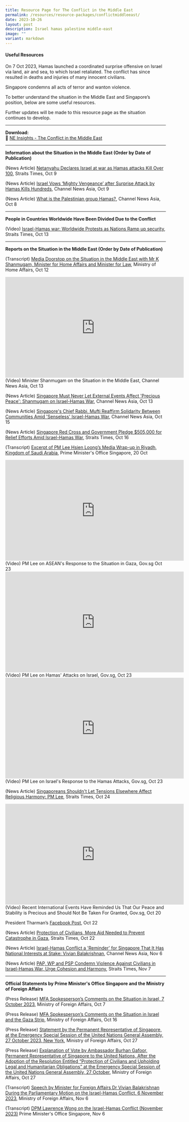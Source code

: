 ```yaml
---
title: Resource Page for The Conflict in the Middle East
permalink: /resources/resource-packages/conflictmiddleeast/
date: 2023-10-26
layout: post
description: Israel hamas palestine middle-east
image: ""
variant: markdown
---
```

#### **Useful Resources**

On 7 Oct 2023, Hamas launched a coordinated surprise offensive on Israel via land, air and sea, to which Israel retaliated. The conflict has since resulted in deaths and injuries of many innocent civilians.

Singapore condemns all acts of terror and wanton violence.

To better understand the situation in the Middle East and Singapore’s position, below are some useful resources.

Further updates will be made to this resource page as the situation continues to develop.

****
**Download:**
<br> 📎  [NE Insights - The Conflict in the Middle East](/files/NE_Insights_on_the_Conflict_in_the_Middle_East.pdf)


****

**Information about the Situation in the Middle East (Order by Date of Publication)**

(News Article) <a target="blank" href="https://www.straitstimes.com/world/middle-east/sirens-warning-of-incoming-rockets-sound-around-gaza-near-tel-aviv">Netanyahu Declares Israel at war as Hamas attacks Kill Over 100</a>, Straits Times, Oct 9

(News Article) <a target="blank" href="https://www.channelnewsasia.com/world/israel-hamas-surprise-attack-gaza-strikes-3828731">Israel Vows ‘Mighty Vengeance’ after Surprise Attack by Hamas Kills Hundreds</a>, Channel News Asia, Oct 9

(News Article) <a target="blank" href="https://www.channelnewsasia.com/world/what-palestinian-group-hamas-3828851">What is the Palestinian group Hamas?</a>, Channel News Asia, Oct 8

****
**People in Countries Worldwide Have Been Divided Due to the Conflict**


(Video) <a target="blank" href="https://www.youtube.com/watch?v=pyo1ff69LaY">Israel-Hamas war: Worldwide Protests as Nations Ramp up security</a>, Straits Times, Oct 13


****
**Reports on the Situation in the Middle East (Order by Date of Publication)**

(Transcript) <a target="blank" href="https://www.mha.gov.sg/mediaroom/speeches/transcript-of-media-doorstop-on-the-situation-in-the-middle-east-with-mr-k-shanmugam-minister-for-home-affairs-and-minister-for-law/">Media Doorstop on the Situation in the Middle East with Mr K Shanmugam, Minister for Home Affairs and Minister for Law</a>, Ministry of Home Affairs, Oct 12

<iframe width="560" height="315" src="https://www.youtube.com/embed/kXXH7WdNGKQ" title="YouTube video player" frameborder="0" allow="accelerometer; autoplay; clipboard-write; encrypted-media; gyroscope; picture-in-picture" allowfullscreen=""></iframe>
(Video) Minister Shanmugam on the Situation in the Middle East, Channel News Asia, Oct 13

(News Article) <a target="blank" href="https://www.straitstimes.com/singapore/singapore-must-never-let-external-events-affect-precious-peace-shanmugam-on-israel-hamas-war">Singapore Must Never Let External Events Affect 'Precious Peace': Shanmugam on Israel-Hamas War</a>, Channel News Asia, Oct 13

(News Article) <a target="blank" href="https://www.channelnewsasia.com/singapore/chief-rabbi-mufti-singapore-solidarity-jewish-muslim-communities-israel-hamas-war-3847391">Singapore's Chief Rabbi, Mufti Reaffirm Solidarity Between Communities Amid 'Senseless' Israel-Hamas War</a>, Channel News Asia, Oct 15

(News Article) <a target="blank" href="https://www.straitstimes.com/singapore/singapore-red-cross-pledges-205k-for-relief-efforts-amid-israel-hamas-war">Singapore Red Cross and Government Pledge $505,000 for Relief Efforts Amid Israel-Hamas War</a>, Straits Times, Oct 16

(Transcript) 
<a target="blank" href="https://www.pmo.gov.sg/Newsroom/PM-Lee-Hsien-Loong-Media-Wrap-up-Interview-in-Riyadh-Kingdom-of-Saudi-Arabia-Oct-2023">Excerpt of PM Lee Hsien Loong’s Media Wrap-up in Riyadh, Kingdom of Saudi Arabia</a>, Prime Minister's Office Singapore, 20 Oct

<iframe width="560" height="315" src="https://www.youtube.com/embed/peV19hr4K4s" title="YouTube video player" frameborder="0" allow="accelerometer; autoplay; clipboard-write; encrypted-media; gyroscope; picture-in-picture" allowfullscreen=""></iframe>
(Video) PM Lee on ASEAN's Response to the Situation in Gaza, Gov.sg Oct 23

<iframe width="560" height="315" src="https://www.youtube.com/embed/9_d8xINrLqk" title="YouTube video player" frameborder="0" allow="accelerometer; autoplay; clipboard-write; encrypted-media; gyroscope; picture-in-picture" allowfullscreen=""></iframe>
(Video) PM Lee on Hamas' Attacks on Israel, Gov.sg, Oct 23

<iframe width="560" height="315" src="https://www.youtube.com/embed/4XX-PLA2KuA" title="YouTube video player" frameborder="0" allow="accelerometer; autoplay; clipboard-write; encrypted-media; gyroscope; picture-in-picture" allowfullscreen=""></iframe>
(Video) PM Lee on Israel's Response to the Hamas Attacks, Gov.sg, Oct 23

(News Article) <a target="blank" href="https://www.straitstimes.com/singapore/singaporeans-shouldn-t-let-tensions-elsewhere-affect-religious-harmony-pm-lee">Singaporeans Shouldn't Let Tensions Elsewhere Affect Religious Harmony: PM Lee</a>, Straits Times, Oct 24

<iframe width="560" height="315" src="https://www.youtube.com/embed/7hkM6oIFQ9A" title="YouTube video player" frameborder="0" allow="accelerometer; autoplay; clipboard-write; encrypted-media; gyroscope; picture-in-picture" allowfullscreen=""></iframe>
(Video) Recent International Events Have Reminded Us That Our Peace and Stability is Precious and Should Not Be Taken For Granted, Gov.sg, Oct 20

President Tharman’s <a target="blank" href="https://www.facebook.com/TharmanShanmugaratnam/posts/pfbid022DuFLZ7aMGiFjADsgxdYoCs2PBRasDWpfm5vWeC2xvz1rPbZaBzeELS4WVzgzNV4l?__cft__%5b0%5d=AZVcCXVMuSDZAL4M_kn9Etv5uNhb5tWtveLD_sohEdGtQ8PVIu-Io-5UEt4kIUmwsZCV2T0AQBeBotCFhcdVhoY9ggCDwmFWU84WNbhw_408jykY7Y4QxHi3vukzZB55bqPzSOJdiwgXHwzAlFaVVRTncSS88PUdTdYRLJsYPk7vRiaLotRb6eikYBer-mjzFpI&amp;__tn__=%2CO%2CP-R">Facebook Post</a>, Oct 22

(News Article) <a target="blank" href="https://www.straitstimes.com/singapore/community/protection-of-civilians-more-aid-needed-to-prevent-catastrophe-in-gaza-president-tharman">Protection of Civilians, More Aid Needed to Prevent Catastrophe in Gaza</a>, Straits Times, Oct 22

(News Article) <a target="blank" href="https://www.channelnewsasia.com/singapore/israel-hamas-conflict-stark-reminder-singapore-national-interests-stake-vivian-balakrishnan-3899991?cid=telegram_cna_social_28112017_cna">Israel-Hamas Conflict a 'Reminder' for Singapore That It Has National Interests at Stake: Vivian Balakrishnan</a>, Channel News Asia, Nov 6

(News Article) <a target="blank" href="https://www.straitstimes.com/singapore/politics/pap-wp-and-psp-condemn-violence-against-civilians-in-israel-hamas-war-urge-cohesion-and-harmony">PAP, WP and PSP Condemn Violence Against Civilians in Israel-Hamas War, Urge Cohesion and Harmony</a>, Straits Times, Nov 7

****
**Official Statements by Prime Minister's Office Singapore and the Ministry of Foreign Affairs**

(Press Release) <a target="blank" href="https://www.mfa.gov.sg/Newsroom/Press-Statements-Transcripts-and-Photos/2023/10/MFA-Spokesperson-Comment_Situation-in-Israel_231007">MFA Spokesperson’s Comments on the Situation in Israel, 7 October 2023</a>, Ministry of Foreign Affairs, Oct 7

(Press Release) <a target="blank" href="https://www.mfa.gov.sg/Newsroom/Press-Statements-Transcripts-and-Photos/2023/10/20231016israelgaza">MFA Spokesperson’s Comments on the Situation in Israel and the Gaza Strip</a>, Ministry of Foreign Affairs, Oct 16

(Press Release) <a target="blank" href="https://www.mfa.gov.sg/Newsroom/Press-Statements-Transcripts-and-Photos/2023/10/20231028---10thESSUNGAIsrael-Gaza">Statement by the Permanent Representative of Singapore, at the Emergency Special Session of the United Nations General Assembly, 27 October 2023, New York</a>, Ministry of Foreign Affairs, Oct 27

(Press Release) <a target="blank" href="https://www.mfa.gov.sg/Newsroom/Press-Statements-Transcripts-and-Photos/2023/10/20231028---10th-ESS-UNGA-EOV"> Explanation of Vote by Ambassador Burhan Gafoor, Permanent Representative of Singapore to the United Nations, After the Adoption of the Resolution Entitled “Protection of Civilians and Upholding Legal and Humanitarian Obligations” at the Emergency Special Session of the United Nations General Assembly, 27 October</a>, Ministry of Foreign Affairs, Oct 27

(Transcript) <a target="blank" href="https://www.mfa.gov.sg/Newsroom/Press-Statements-Transcripts-and-Photos/2023/11/20231106ministerspeech"> Speech by Minister for Foreign Affairs Dr Vivian Balakrishnan During the Parliamentary Motion on the Israel-Hamas Conflict, 6 November 2023</a>, Ministry of Foreign Affairs, Nov 6

(Transcript) <a target="blank" href="https://www.pmo.gov.sg/Newsroom/DPM-Lawrence-Wong-on-the-Israel-Hamas-Conflict-November-2023"> DPM Lawrence Wong on the Israel-Hamas Conflict (November 2023)</a> Prime Minister's Office Singapore, Nov 6